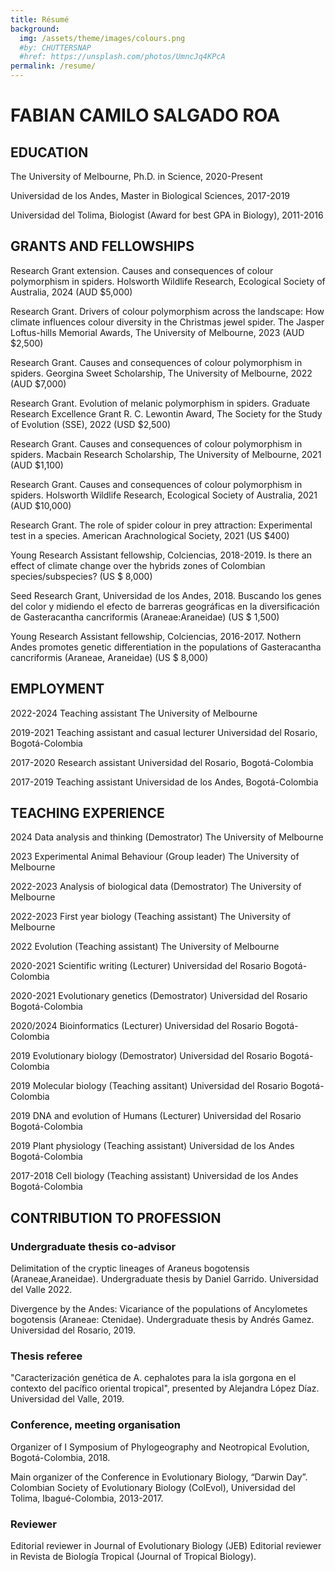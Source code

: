 ```yaml
---
title: Résumé
background:
  img: /assets/theme/images/colours.png
  #by: CHUTTERSNAP
  #href: https://unsplash.com/photos/UmncJq4KPcA
permalink: /resume/
---
```


# FABIAN CAMILO SALGADO ROA

## EDUCATION

The University of Melbourne,	Ph.D. in Science,	2020-Present

Universidad de los Andes, 	Master in Biological Sciences,	2017-2019

Universidad del Tolima,	Biologist (Award for best GPA in Biology),	2011-2016


## GRANTS AND FELLOWSHIPS

Research Grant extension. Causes and consequences of colour polymorphism in spiders. Holsworth Wildlife Research, Ecological Society of Australia, 2024 (AUD $5,000)

Research Grant. Drivers of colour polymorphism across the landscape: How climate influences colour diversity in the Christmas jewel spider. The Jasper Loftus-hills Memorial Awards, The University of Melbourne, 2023 (AUD $2,500)

Research Grant. Causes and consequences of colour polymorphism in spiders. Georgina Sweet Scholarship, The University of Melbourne, 2022 (AUD $7,000)

Research Grant. Evolution of melanic polymorphism in spiders. Graduate 
Research Excellence Grant R. C. Lewontin Award, The Society for the Study of Evolution (SSE), 2022 (USD $2,500)

Research Grant. Causes and consequences of colour polymorphism in spiders. Macbain Research Scholarship, The University of Melbourne, 2021 (AUD $1,100) 

Research Grant. Causes and consequences of colour polymorphism in spiders. Holsworth Wildlife Research, Ecological Society of Australia, 2021 (AUD $10,000)

Research Grant. The role of spider colour in prey attraction: Experimental test in a species. American Arachnological Society, 2021 (US $400)

Young Research Assistant fellowship, Colciencias, 2018-2019. Is there an effect of climate change over the hybrids zones of Colombian species/subspecies? (US $ 8,000)

Seed Research Grant, Universidad de los Andes, 2018. Buscando los genes del color y midiendo el efecto de barreras geográficas en la diversificación de Gasteracantha cancriformis (Araneae:Araneidae) (US $ 1,500)

Young Research Assistant fellowship, Colciencias, 2016-2017. Nothern Andes promotes genetic differentiation in the populations of Gasteracantha cancriformis (Araneae, Araneidae) (US $ 8,000)


## EMPLOYMENT

2022-2024	Teaching assistant	The University of Melbourne

2019-2021	Teaching assistant and casual lecturer	Universidad del Rosario, Bogotá-Colombia

2017-2020	Research assistant	Universidad del Rosario, Bogotá-Colombia

2017-2019	Teaching assistant 	Universidad de los Andes, Bogotá-Colombia

## TEACHING EXPERIENCE

2024	Data analysis and thinking (Demostrator) 	The University of Melbourne

2023	Experimental Animal Behaviour (Group leader) 	The University of Melbourne

2022-2023	Analysis of biological data (Demostrator)	The University of Melbourne

2022-2023	First year biology (Teaching assistant)	The University of Melbourne

2022	Evolution (Teaching assistant)	The University of Melbourne

2020-2021	Scientific writing (Lecturer)	Universidad del Rosario Bogotá-Colombia

2020-2021	Evolutionary genetics (Demostrator)	Universidad del Rosario Bogotá-Colombia

2020/2024	Bioinformatics (Lecturer)	Universidad del Rosario Bogotá-Colombia

2019	Evolutionary biology (Demostrator)	Universidad del Rosario Bogotá-Colombia

2019	Molecular biology (Teaching assitant)	Universidad del Rosario Bogotá-Colombia

2019	DNA and evolution of Humans (Lecturer)	Universidad del Rosario  Bogotá-Colombia

2019	Plant physiology (Teaching assistant) 	Universidad de los Andes Bogotá-Colombia

2017-2018	Cell biology (Teaching assistant)	Universidad de los Andes Bogotá-Colombia


## CONTRIBUTION TO PROFESSION

### Undergraduate thesis co-advisor
Delimitation of the cryptic lineages of Araneus bogotensis (Araneae,Araneidae). Undergraduate thesis by Daniel Garrido. Universidad del Valle 2022.

Divergence by the Andes: Vicariance of the populations of Ancylometes bogotensis (Araneae: Ctenidae). Undergraduate thesis by Andrés Gamez. Universidad del Rosario, 2019.

### Thesis referee 
"Caracterización genética de A. cephalotes para la isla gorgona en el contexto del pacífico oriental tropical", presented by Alejandra López Díaz. Universidad del Valle, 2019.

### Conference, meeting organisation
Organizer of I Symposium of Phylogeography and Neotropical Evolution, Bogotá-Colombia, 2018.

Main organizer of the Conference in Evolutionary Biology, “Darwin Day”. Colombian Society of Evolutionary Biology (ColEvol), Universidad del Tolima, Ibagué-Colombia, 2013-2017.

### Reviewer
Editorial reviewer in Journal of Evolutionary Biology (JEB)
Editorial reviewer in Revista de Biología Tropical (Journal of Tropical Biology).



 
